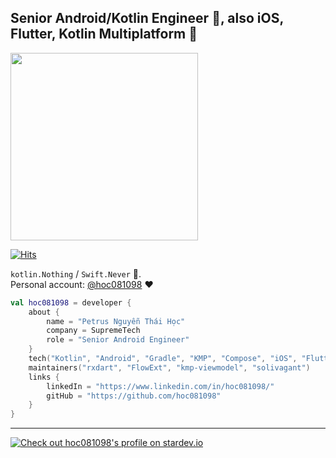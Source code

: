 ## Senior Android/Kotlin Engineer 🌸, also iOS, Flutter, Kotlin Multiplatform 🌼

<img src="https://raw.github.com/st-hocnguyen/st-hocnguyen/main/banner.png" width="300"/>

[![Hits](https://hits.seeyoufarm.com/api/count/incr/badge.svg?url=https%3A%2F%2Fgithub.com%2Fst-hocnguyen%2Fst-hocnguyen&count_bg=%2379C83D&title_bg=%23555555&icon=&icon_color=%23E7E7E7&title=hits&edge_flat=false)](https://hits.seeyoufarm.com)

`kotlin.Nothing` / `Swift.Never` 🤟.
<br/>
Personal account: [@hoc081098](https://github.com/hoc081098) ❤️

```kotlin
val hoc081098 = developer {
    about {
        name = "Petrus Nguyễn Thái Học"
        company = SupremeTech
        role = "Senior Android Engineer"
    }
    tech("Kotlin", "Android", "Gradle", "KMP", "Compose", "iOS", "Flutter", "NestJS")
    maintainers("rxdart", "FlowExt", "kmp-viewmodel", "solivagant")
    links {
        linkedIn = "https://www.linkedin.com/in/hoc081098/"
        gitHub = "https://github.com/hoc081098"
    }
}
```

---

[![Check out hoc081098's profile on stardev.io](https://stardev.io/developers/hoc081098/badge/languages/country.svg)](https://stardev.io/developers/hoc081098)

